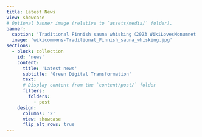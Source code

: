 ```yaml
---
title: Latest News
view: showcase
# Optional banner image (relative to `assets/media/` folder).
banner:
  caption: 'Traditional Finnish sauna whisking（2023 WikiLovesMonumnet Award）'
  image: 'wikicommons-Traditional_Finnish_sauna_whisking.jpg'
sections:
  - block: collection
    id: 'news'
    content:
      title: 'Latest news'
      subtitle: 'Green Digital Transformation'
      text: 
      # Display content from the `content/post/` folder
      filters:
        folders:
          - post
    design:
      columns: '2'
      view: showcase
      flip_alt_rows: true
---
```


<span style="color: #cf4a31;"><i class="ai ai-ideas-repec ai-3x fa-bounce"></i></span>